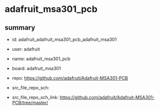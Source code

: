 # adafruit_msa301_pcb
 
## summary 
* id: adafruit_adafruit_msa301_pcb_adafruit_msa301
* user: adafruit
* name: adafruit_msa301_pcb
* board: adafruit_msa301
* repo: https://github.com/adafruit/Adafruit-MSA301-PCB



* src_file_repo_sch: 
* src_file_repo_sch_link: https://github.com/adafruit/Adafruit-MSA301-PCB/tree/master/






